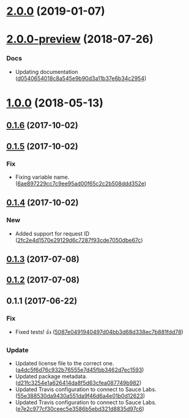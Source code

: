 <a name="2.0.0"></a>
# [2.0.0](https://github.com/advanced-rest-client/authorization-data-saver/compare/2.0.0-preview...2.0.0) (2019-01-07)




<a name="2.0.0-preview"></a>
# [2.0.0-preview](https://github.com/advanced-rest-client/authorization-data-saver/compare/0.1.5...2.0.0-preview) (2018-07-26)


### Docs

* Updating documentation ([d0540654018c8a545e9b90d3a11b37e6b34c2954](https://github.com/advanced-rest-client/authorization-data-saver/commit/d0540654018c8a545e9b90d3a11b37e6b34c2954))



<a name="1.0.0"></a>
# [1.0.0](https://github.com/advanced-rest-client/authorization-data-saver/compare/0.1.5...1.0.0) (2018-05-13)




<a name="0.1.6"></a>
## [0.1.6](https://github.com/advanced-rest-client/authorization-data-saver/compare/0.1.5...0.1.6) (2017-10-02)




<a name="0.1.5"></a>
## [0.1.5](https://github.com/advanced-rest-client/authorization-data-saver/compare/0.1.4...0.1.5) (2017-10-02)


### Fix

* Fixing variable name. ([6ae897229cc7c9ee95ad00f65c2c2b508ddd352e](https://github.com/advanced-rest-client/authorization-data-saver/commit/6ae897229cc7c9ee95ad00f65c2c2b508ddd352e))



<a name="0.1.4"></a>
## [0.1.4](https://github.com/advanced-rest-client/authorization-data-saver/compare/0.1.2...0.1.4) (2017-10-02)


### New

* Added support for request ID ([2fc2e4d1570e29129d6c7287f93cde7050dbe67c](https://github.com/advanced-rest-client/authorization-data-saver/commit/2fc2e4d1570e29129d6c7287f93cde7050dbe67c))



<a name="0.1.3"></a>
## [0.1.3](https://github.com/advanced-rest-client/authorization-data-saver/compare/0.1.2...v0.1.3) (2017-07-08)




<a name="0.1.2"></a>
## [0.1.2](https://github.com/advanced-rest-client/authorization-data-saver/compare/0.1.1...v0.1.2) (2017-07-08)




<a name="0.1.1"></a>
## 0.1.1 (2017-06-22)


### Fix

* Fixed tests! 👍 ([5087e0491940497d04bb3d68d338ec7b881fdd78](https://github.com/advanced-rest-client/authorization-data-saver/commit/5087e0491940497d04bb3d68d338ec7b881fdd78))

### Update

* Updated license file to the correct one. ([a4dc5f6d76c932b76555e7d45fbb3462d7ec1593](https://github.com/advanced-rest-client/authorization-data-saver/commit/a4dc5f6d76c932b76555e7d45fbb3462d7ec1593))
* Updated package metadata. ([d21fc3254e1a626414da8f5d63cfea087749b982](https://github.com/advanced-rest-client/authorization-data-saver/commit/d21fc3254e1a626414da8f5d63cfea087749b982))
* Updated Travis configuration to connect to Sauce Labs. ([55e388530da9430a551da9f46d6a4e01b0d12623](https://github.com/advanced-rest-client/authorization-data-saver/commit/55e388530da9430a551da9f46d6a4e01b0d12623))
* Updated Travis configuration to connect to Sauce Labs. ([e7e2c977cf30ceec5e3586b5ebd321d8835d97c6](https://github.com/advanced-rest-client/authorization-data-saver/commit/e7e2c977cf30ceec5e3586b5ebd321d8835d97c6))



